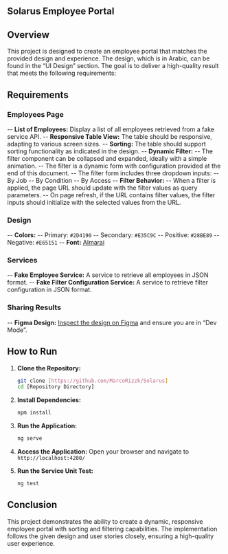 ## Solarus Employee Portal

## Overview

This project is designed to create an employee portal that matches the provided design and experience. The design, which is in Arabic, can be found in the “UI Design” section. The goal is to deliver a high-quality result that meets the following requirements:

## Requirements

### Employees Page
-- **List of Employees:** Display a list of all employees retrieved from a fake service API.
-- **Responsive Table View:** The table should be responsive, adapting to various screen sizes.
-- **Sorting:** The table should support sorting functionality as indicated in the design.
-- **Dynamic Filter:** 
   -- The filter component can be collapsed and expanded, ideally with a simple animation.
   -- The filter is a dynamic form with configuration provided at the end of this document.
   -- The filter form includes three dropdown inputs:
      -- By Job
      -- By Condition
      -- By Access
-- **Filter Behavior:**
   -- When a filter is applied, the page URL should update with the filter values as query parameters.
   -- On page refresh, if the URL contains filter values, the filter inputs should initialize with the selected values from the URL.

### Design
-- **Colors:**
   -- Primary: `#2D4190`
   -- Secondary: `#E35C9C`
   -- Positive: `#28BE89`
   -- Negative: `#E65151`
-- **Font:** [Almarai](https://fonts.google.com/specimen/Almarai?query=alm)

### Services
-- **Fake Employee Service:** A service to retrieve all employees in JSON format.
-- **Fake Filter Configuration Service:** A service to retrieve filter configuration in JSON format.

### Sharing Results
-- **Figma Design:** [Inspect the design on Figma](https://www.figma.com/file/5fcwvQIdlvf4pRRu8MF4UT/Angular?type=design&node-id=0%3A1&mode=dev&t=c2s8VVcDjNQ15DA4-1) and ensure you are in “Dev Mode”.

## How to Run

1. **Clone the Repository:**
    ```bash
    git clone [https://github.com/MarcoRizzk/Solarus]
    cd [Repository Directory]
    ```

2. **Install Dependencies:**
    ```bash
    npm install
    ```

3. **Run the Application:**
    ```bash
    ng serve
    ```

4. **Access the Application:**
    Open your browser and navigate to `http://localhost:4200/`

5. **Run the Service Unit Test:**
    ```bash
    ng test

## Conclusion

This project demonstrates the ability to create a dynamic, responsive employee portal with sorting and filtering capabilities. The implementation follows the given design and user stories closely, ensuring a high-quality user experience.

